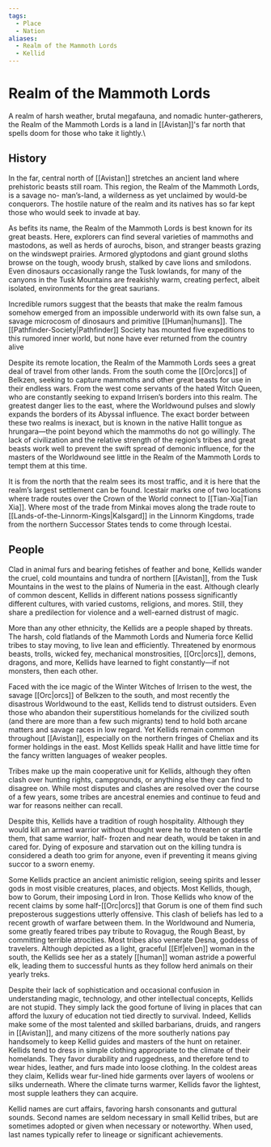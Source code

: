 ```yaml
---
tags:
  - Place
  - Nation
aliases:
  - Realm of the Mammoth Lords
  - Kellid
---
```

# Realm of the Mammoth Lords
A realm of harsh weather, brutal megafauna, and nomadic hunter-gatherers, the Realm of the Mammoth Lords is a land in [[Avistan]]'s far north that spells doom for those who take it lightly.\
## History 
In the far, central north of [[Avistan]] stretches an ancient land where prehistoric beasts still roam. This region, the Realm of the Mammoth Lords, is a savage no- man’s-land, a wilderness as yet unclaimed by would-be conquerors. The hostile nature of the realm and its natives has so far kept those who would seek to invade at bay.

As befits its name, the Realm of the Mammoth Lords is best known for its great beasts. Here, explorers can find several varieties of mammoths and mastodons, as well as herds of aurochs, bison, and stranger beasts grazing on the windswept prairies. Armored glyptodons and giant ground sloths browse on the tough, woody brush, stalked by cave lions and smilodons. Even dinosaurs occasionally range the Tusk lowlands, for many of the canyons in the Tusk Mountains are freakishly warm, creating perfect, albeit isolated, environments for the great saurians.

Incredible rumors suggest that the beasts that make the realm famous somehow emerged from an impossible underworld with its own false sun, a savage microcosm of dinosaurs and primitive [[Human|humans]]. The [[Pathfinder-Society|Pathfinder]] Society has mounted five expeditions to this rumored inner world, but none have ever returned from the country alive

Despite its remote location, the Realm of the Mammoth Lords sees a great deal of travel from other lands. From the south come the [[Orc|orcs]] of Belkzen, seeking to capture mammoths and other great beasts for use in their endless wars. From the west come servants of the hated Witch Queen, who are constantly seeking to expand Irrisen’s borders into this realm. The greatest danger lies to the east, where the Worldwound pulses and slowly expands the borders of its Abyssal influence. The exact border between these two realms is inexact, but is known in the native Hallit tongue as hrungara—the point beyond which the mammoths do not go willingly. The lack of civilization and the relative strength of the region’s tribes and great beasts work well to prevent the swift spread of demonic influence, for the masters of the Worldwound see little in the Realm of the Mammoth Lords to tempt them at this time.

It is from the north that the realm sees its most traffic, and it is here that the realm’s largest settlement can be found. Icestair marks one of two locations where trade routes over the Crown of the World connect to [[Tian-Xia|Tian Xia]]. Where most of the trade from Minkai moves along the trade route to [[Lands-of-the-Linnorm-Kings|Kalsgard]] in the Linnorm Kingdoms, trade from the northern Successor States tends to come through Icestai.

## People
Clad in animal furs and bearing fetishes of feather and bone, Kellids wander the cruel, cold mountains and tundra of northern [[Avistan]], from the Tusk Mountains in the west to the plains of Numeria in the east. Although clearly of common descent, Kellids in different nations possess significantly different cultures, with varied customs, religions, and mores. Still, they share a predilection for violence and a well-earned distrust of magic.

More than any other ethnicity, the Kellids are a people shaped by threats. The harsh, cold flatlands of the Mammoth Lords and Numeria force Kellid tribes to stay moving, to live lean and efficiently. Threatened by enormous beasts, trolls, wicked fey, mechanical monstrosities, [[Orc|orcs]], demons, dragons, and more, Kellids have learned to fight constantly—if not monsters, then each other.

Faced with the ice magic of the Winter Witches of Irrisen to the west, the savage [[Orc|orcs]] of Belkzen to the south, and most recently the disastrous Worldwound to the east, Kellids tend to distrust outsiders. Even those who abandon their superstitious homelands for the civilized south (and there are more than a few such migrants) tend to hold both arcane matters and savage races in low regard. Yet Kellids remain common throughout [[Avistan]], especially on the northern fringes of Cheliax and its former holdings in the east. Most Kellids speak Hallit and have little time for the fancy written languages of weaker peoples.

Tribes make up the main cooperative unit for Kellids, although they often clash over hunting rights, campgrounds, or anything else they can find to disagree on. While most disputes and clashes are resolved over the course of a few years, some tribes are ancestral enemies and continue to feud and war for reasons neither can recall.

Despite this, Kellids have a tradition of rough hospitality. Although they would kill an armed warrior without thought were he to threaten or startle them, that same warrior, half- frozen and near death, would be taken in and cared for. Dying of exposure and starvation out on the killing tundra is considered a death too grim for anyone, even if preventing it means giving succor to a sworn enemy.

Some Kellids practice an ancient animistic religion, seeing spirits and lesser gods in most visible creatures, places, and objects. Most Kellids, though, bow to Gorum, their imposing Lord in Iron. Those Kellids who know of the recent claims by some half-[[Orc|orcs]] that Gorum is one of them find such preposterous suggestions utterly offensive. This clash of beliefs has led to a recent growth of warfare between them. In the Worldwound and Numeria, some greatly feared tribes pay tribute to Rovagug, the Rough Beast, by committing terrible atrocities. Most tribes also venerate Desna, goddess of travelers. Although depicted as a light, graceful [[Elf|elven]] woman in the south, the Kellids see her as a stately [[human]] woman astride a powerful elk, leading them to successful hunts as they follow herd animals on their yearly treks.

Despite their lack of sophistication and occasional confusion in understanding magic, technology, and other intellectual concepts, Kellids are not stupid. They simply lack the good fortune of living in places that can afford the luxury of education not tied directly to survival. Indeed, Kellids make some of the most talented and skilled barbarians, druids, and rangers in [[Avistan]], and many citizens of the more southerly nations pay handsomely to keep Kellid guides and masters of the hunt on retainer. Kellids tend to dress in simple clothing appropriate to the climate of their homelands. They favor durability and ruggedness, and therefore tend to wear hides, leather, and furs made into loose clothing. In the coldest areas they claim, Kellids wear fur-lined hide garments over layers of woolens or silks underneath. Where the climate turns warmer, Kellids favor the lightest, most supple leathers they can acquire.

Kellid names are curt affairs, favoring harsh consonants and guttural sounds. Second names are seldom necessary in small Kellid tribes, but are sometimes adopted or given when necessary or noteworthy. When used, last names typically refer to lineage or significant achievements.